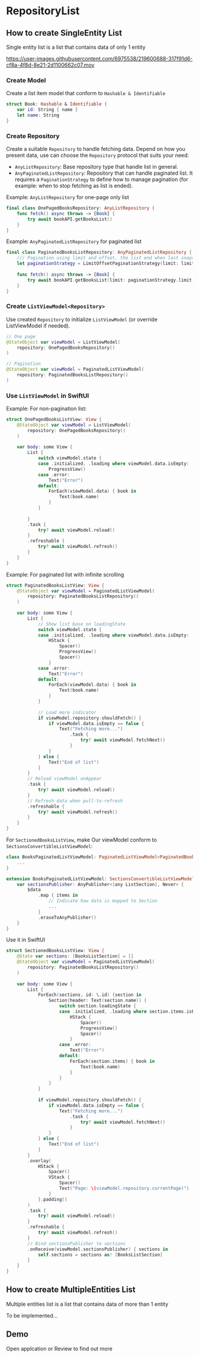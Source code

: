 # RepositoryList

## How to create SingleEntity List

Single entity list is a list that contains data of only 1 entity

https://user-images.githubusercontent.com/6975538/219600688-317f91d6-cf8a-4f8d-8e21-2d1100662c07.mov

### Create Model

Create a list item model that conform to `Hashable & Identifiable`

```swift
struct Book: Hashable & Identifiable {
    var id: String { name }
    let name: String
}
```

### Create Repository

Create a suitable `Repository` to handle fetching data. Depend on how you present data, use can choose the `Repository` protocol that suits your need:
- `AnyListRepository`: Base repository type that handle list in general.
- `AnyPaginatedListRepository`: Repository that can handle paginated list. It requires a `PaginationStrategy` to define how to manage pagination (for example: when to stop fetching as list is ended).

Example: `AnyListRepository` for one-page only list

```swift
final class OnePagedBooksRepository: AnyListRepository {
    func fetch() async throws -> [Book] {
        try await bookAPI.getBooksList()
    }
}
```

Example: `AnyPaginatedListRepository` for paginated list

```swift
final class PaginatedBooksListRepository: AnyPaginatedListRepository {
    /// Pagination using limit and offset, the list end when last snapshot.count < limit
    let paginationStrategy = LimitOffsetPaginationStrategy(limit: limit)
    
    func fetch() async throws -> [Book] {
        try await bookAPI.getBooksList(limit: paginationStrategy.limit, offset: paginationStrategy.offset)
    }
}
```

### Create `ListViewModel<Repository>`

Use created `Repository` to initialize `ListViewModel` (or override ListViewModel if needed).

```swift
// One page
@StateObject var viewModel = ListViewModel(
    repository: OnePagedBooksRepository()
)

// Pagination
@StateObject var viewModel = PaginatedListViewModel(
    repository: PaginatedBooksListRepository()
)
```

### Use `ListViewModel` in SwiftUI

Example: For non-pagination list:

```swift
struct OnePagedBooksListView: View {
    @StateObject var viewModel = ListViewModel(
        repository: OnePagedBooksRepository()
    )
    
    var body: some View {
        List {
            switch viewModel.state {
            case .initialized, .loading where viewModel.data.isEmpty:
                ProgressView()
            case .error:
                Text("Error")
            default:
                ForEach(viewModel.data) { book in
                    Text(book.name)
                }
            }
            
        }
        .task {
            try? await viewModel.reload()
        }
        .refreshable {
            try? await viewModel.refresh()
        }
    }
}
```

Example: For paginated list with infinite scrolling

```swift
struct PaginatedBooksListView: View {
    @StateObject var viewModel = PaginatedListViewModel(
        repository: PaginatedBooksListRepository()
    )
    
    var body: some View {
        List {
            // Show list base on loadingState
            switch viewModel.state {
            case .initialized, .loading where viewModel.data.isEmpty:
                HStack {
                    Spacer()
                    ProgressView()
                    Spacer()
                }
            case .error:
                Text("Error")
            default:
                ForEach(viewModel.data) { book in
                    Text(book.name)
                }
            }
            
            // Load more indicator
            if viewModel.repository.shouldFetch() {
                if viewModel.data.isEmpty == false {
                    Text("Fetching more...")
                        .task {
                            try? await viewModel.fetchNext()
                        }
                }
            } else {
                Text("End of list")
            }
        }
        // Reload viewModel onAppear
        .task {
            try? await viewModel.reload()
        }
        // Refresh data when pull-to-refresh
        .refreshable {
            try? await viewModel.refresh()
        }
    }
}
```

For `SectionedBooksListView`, make Our viewModel conform to `SectionsConvertibleListViewModel`:

```swift
class BooksPaginatedListViewModel: PaginatedListViewModel<PaginatedBooksListRepository> {
    ...
}

extension BooksPaginatedListViewModel: SectionsConvertibleListViewModel {
    var sectionsPublisher: AnyPublisher<[any ListSection], Never> {
        $data
            .map { items in
                // Indicate how data is mapped to Section
                ...
            }
            .eraseToAnyPublisher()
    }
}
```

Use it in SwiftUI

```swift
struct SectionedBooksListView: View {
    @State var sections: [BooksListSection] = []
    @StateObject var viewModel = PaginatedListViewModel(
        repository: PaginatedBooksListRepository()
    )
    
    var body: some View {
        List {
            ForEach(sections, id: \.id) {section in
                Section(header: Text(section.name)) {
                    switch section.loadingState {
                    case .initialized, .loading where section.items.isEmpty:
                        HStack {
                            Spacer()
                            ProgressView()
                            Spacer()
                        }
                    case .error:
                        Text("Error")
                    default:
                        ForEach(section.items) { book in
                            Text(book.name)
                        }
                    }
                }
            }
            
            if viewModel.repository.shouldFetch() {
                if viewModel.data.isEmpty == false {
                    Text("Fetching more...")
                        .task {
                            try? await viewModel.fetchNext()
                        }
                }
            } else {
                Text("End of list")
            }
        }
        .overlay(
            HStack {
                Spacer()
                VStack {
                    Spacer()
                    Text("Page: \(viewModel.repository.currentPage)")
                }
            }.padding()
        )
        .task {
            try? await viewModel.reload()
        }
        .refreshable {
            try? await viewModel.refresh()
        }
        // Bind sectionsPublisher to sections
        .onReceive(viewModel.sectionsPublisher) { sections in
            self.sections = sections as! [BooksListSection]
        }
    }
}
```

## How to create MultipleEntities List

Multiple entities list is a list that contains data of more than 1 entity

To be implemented...

## Demo

Open applcation or Review to find out more

